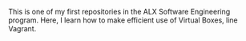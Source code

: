 This is one of my first repositories in the ALX Software Engineering program. Here, I learn how to make efficient use of Virtual Boxes, line Vagrant.
